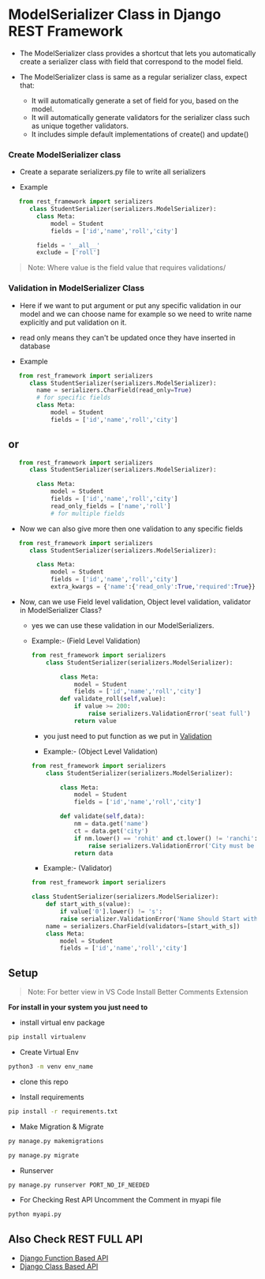 # ModelSerializer Class in Django REST Framework

- The ModelSerializer class provides a shortcut that lets you automatically create a serializer class with field that correspond to the model field.

- The ModelSerializer class is same as a regular serializer class, expect that:
  - It will automatically generate a set of field for you, based on the model.
  - It will automatically generate validators for the serializer class such as unique together validators.
  - It includes simple default implementations of create() and update()

### Create ModelSerializer class

- Create a separate serializers.py file to write all serializers

- Example

```python
   from rest_framework import serializers
      class StudentSerializer(serializers.ModelSerializer):
        class Meta:
            model = Student
            fields = ['id','name','roll','city']

        fields = '__all__'
        exclude = ['roll']
```

> Note: Where value is the field value that requires validations/

### Validation in ModelSerializer Class

- Here if we want to put argument or put any specific validation in our model and we can choose name for example so we need to write name explicitly and put validation on it.

- read only means they can't be updated once they have inserted in database

- Example

```python
   from rest_framework import serializers
      class StudentSerializer(serializers.ModelSerializer):
        name = serializers.CharField(read_only=True)
        # for specific fields
        class Meta:
            model = Student
            fields = ['id','name','roll','city']
```

## or

```python
   from rest_framework import serializers
      class StudentSerializer(serializers.ModelSerializer):

        class Meta:
            model = Student
            fields = ['id','name','roll','city']
            read_only_fields = ['name','roll']
            # for multiple fields
```

- Now we can also give more then one validation to any specific fields

```python
   from rest_framework import serializers
      class StudentSerializer(serializers.ModelSerializer):

        class Meta:
            model = Student
            fields = ['id','name','roll','city']
            extra_kwargs = {'name':{'read_only':True,'required':True}}
```

- Now, can we use Field level validation, Object level validation, validator in ModelSerializer Class?

  - yes we can use these validation in our ModelSerializers.

  - Example:- (Field Level Validation)

    ```python
    from rest_framework import serializers
        class StudentSerializer(serializers.ModelSerializer):

            class Meta:
                model = Student
                fields = ['id','name','roll','city']
            def validate_roll(self,value):
                if value >= 200:
                    raise serializers.ValidationError('seat full')
                return value
    ```

    - you just need to put function as we put in [Validation](https://github.com/CodeIntelli/Django-Rest/tree/main/3.%20Validation)

    - Example:- (Object Level Validation)

    ```python
    from rest_framework import serializers
        class StudentSerializer(serializers.ModelSerializer):

            class Meta:
                model = Student
                fields = ['id','name','roll','city']

            def validate(self,data):
                nm = data.get('name')
                ct = data.get('city')
                if nm.lower() == 'rohit' and ct.lower() != 'ranchi':
                    raise serializers.ValidationError('City must be ranchi')
                return data
    ```

    - Example:- (Validator)

    ```python
    from rest_framework import serializers

    class StudentSerializer(serializers.ModelSerializer):
        def start_with_s(value):
            if value['0'].lower() != 's':
            raise serializer.ValidationError('Name Should Start with S')
        name = serializers.CharField(validators=[start_with_s])
        class Meta:
            model = Student
            fields = ['id','name','roll','city']
    ```

## Setup

> Note: For better view in VS Code Install Better Comments Extension

**For install in your system you just need to**

- install virtual env package

```sh
pip install virtualenv
```

- Create Virtual Env

```sh
python3 -m venv env_name
```

- clone this repo

- Install requirements

```sh
pip install -r requirements.txt
```

- Make Migration & Migrate

```sh
py manage.py makemigrations

py manage.py migrate
```

- Runserver

```sh
py manage.py runserver PORT_NO_IF_NEEDED
```

- For Checking Rest API Uncomment the Comment in myapi file

```sh
python myapi.py
```

## Also Check REST FULL API

- [Django Function Based API](https://github.com/CodeIntelli/DJANGO-RESTFULL-API_FBV)
- [Django Class Based API](https://github.com/CodeIntelli/DJANGO-RESTFULL-API_CBV)
